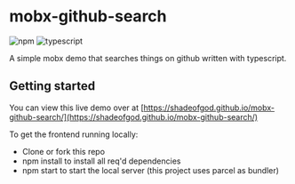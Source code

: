 # mobx-github-search


![npm](https://img.shields.io/npm/l/express.svg)
![typescript](https://img.shields.io/badge/language-typescript-blue.svg)

A simple mobx demo that searches things on github written with typescript.

## Getting started

You can view this live demo over at [https://shadeofgod.github.io/mobx-github-search/](https://shadeofgod.github.io/mobx-github-search/)

To get the frontend running locally:

- Clone or fork this repo
- npm install to install all req'd dependencies
- npm start to start the local server (this project uses parcel as bundler)
